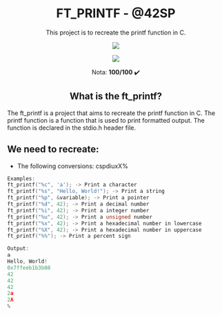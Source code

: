 <h1 align="center"><strong>FT_PRINTF - @42SP</strong></h1>

<p align="center">This project is to recreate the printf function in C.</p>

<p align="center"><a href="https://www.42sp.org.br/" target="_blank"><img src="https://img.shields.io/static/v1?label=&message=SP&color=000&style=for-the-badge&logo=42""></a></p>
<p align="center"><img src="https://github.com/Eduu19/42-project-badges/raw/main/badges/ft_printfe.png"> </p>
 <p align="center">Nota: <strong>100/100</strong> ✔️ </p>

<h2 align="center"><strong>What is the ft_printf?</strong></h2>

The ft_printf is a project that aims to recreate the printf function in C. The printf function is a function that is used to print formatted output. The function is declared in the stdio.h header file.

<h2 align=><strong>We need to recreate:</strong></h2>

- The following conversions: cspdiuxX%
```c
Examples:
ft_printf("%c", 'a'); -> Print a character
ft_printf("%s", "Hello, World!"); -> Print a string
ft_printf("%p", &variable); -> Print a pointer
ft_printf("%d", 42); -> Print a decimal number
ft_printf("%i", 42); -> Print a integer number
ft_printf("%u", 42); -> Print a unsigned number
ft_printf("%x", 42); -> Print a hexadecimal number in lowercase
ft_printf("%X", 42); -> Print a hexadecimal number in uppercase
ft_printf("%%"); -> Print a percent sign

Output:
a
Hello, World!
0x7ffeeb1b3b08
42
42
42
2a
2A
%
```